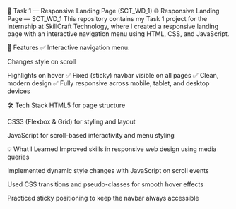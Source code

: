 🚀 Task 1 — Responsive Landing Page (SCT_WD_1)
🌐 Responsive Landing Page — SCT_WD_1
This repository contains my Task 1 project for the internship at SkillCraft Technology, where I created a responsive landing page with an interactive navigation menu using HTML, CSS, and JavaScript.

🚀 Features
✅ Interactive navigation menu:

Changes style on scroll

Highlights on hover
✅ Fixed (sticky) navbar visible on all pages
✅ Clean, modern design
✅ Fully responsive across mobile, tablet, and desktop devices

🛠️ Tech Stack
HTML5 for page structure

CSS3 (Flexbox & Grid) for styling and layout

JavaScript for scroll-based interactivity and menu styling

💡 What I Learned
Improved skills in responsive web design using media queries

Implemented dynamic style changes with JavaScript on scroll events

Used CSS transitions and pseudo-classes for smooth hover effects

Practiced sticky positioning to keep the navbar always accessible
